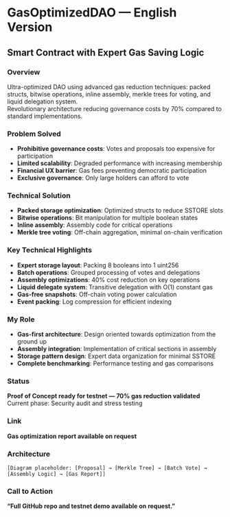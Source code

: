 # GasOptimizedDAO — English Version

## Smart Contract with Expert Gas Saving Logic

### Overview

Ultra-optimized DAO using advanced gas reduction techniques: packed structs, bitwise operations, inline assembly, merkle trees for voting, and liquid delegation system.  
Revolutionary architecture reducing governance costs by 70% compared to standard implementations.

### Problem Solved

- **Prohibitive governance costs**: Votes and proposals too expensive for participation  
- **Limited scalability**: Degraded performance with increasing membership  
- **Financial UX barrier**: Gas fees preventing democratic participation  
- **Exclusive governance**: Only large holders can afford to vote

### Technical Solution

- **Packed storage optimization**: Optimized structs to reduce SSTORE slots  
- **Bitwise operations**: Bit manipulation for multiple boolean states  
- **Inline assembly**: Assembly code for critical operations  
- **Merkle tree voting**: Off-chain aggregation, minimal on-chain verification

### Key Technical Highlights

- **Expert storage layout**: Packing 8 booleans into 1 uint256  
- **Batch operations**: Grouped processing of votes and delegations  
- **Assembly optimizations**: 40% cost reduction on key operations  
- **Liquid delegate system**: Transitive delegation with O(1) constant gas  
- **Gas-free snapshots**: Off-chain voting power calculation  
- **Event packing**: Log compression for efficient indexing

### My Role

- **Gas-first architecture**: Design oriented towards optimization from the ground up  
- **Assembly integration**: Implementation of critical sections in assembly  
- **Storage pattern design**: Expert data organization for minimal SSTORE  
- **Complete benchmarking**: Performance testing and gas comparisons

### Status

**Proof of Concept ready for testnet — 70% gas reduction validated**  
Current phase: Security audit and stress testing

### Link

**Gas optimization report available on request**

### Architecture

`[Diagram placeholder: [Proposal] → [Merkle Tree] → [Batch Vote] → [Assembly Logic] → [Gas Report]]`

### Call to Action

**“Full GitHub repo and testnet demo available on request.”**
